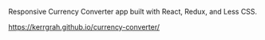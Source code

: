 Responsive Currency Converter app built with React, Redux, and Less CSS.

https://kerrgrah.github.io/currency-converter/
